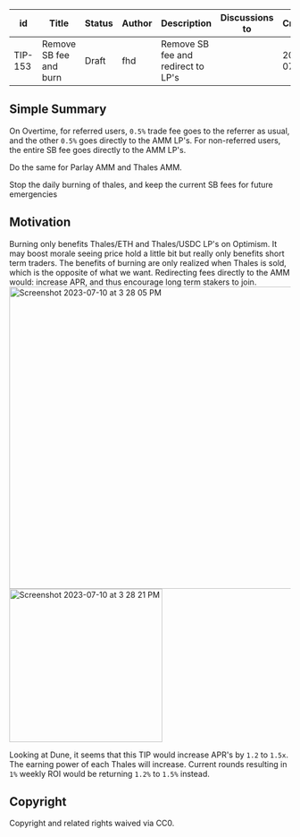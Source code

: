 | id | Title | Status | Author | Description | Discussions to | Created |
| ----------- | ----------- | ----------- | ----------- | ----------- | ----------- | ----------- |
| TIP-153 |Remove SB fee and burn | Draft | fhd |Remove SB fee and redirect to LP's |  | 2022-07-10
 
## Simple Summary
 On Overtime, for referred users, `0.5%` trade fee goes to the referrer as usual, and the other `0.5%` goes directly to the AMM LP's. 
 For non-referred users, the entire SB fee goes directly to the AMM LP's. 

 Do the same for Parlay AMM and Thales AMM.

Stop the daily burning of thales, and keep the current SB fees for future emergencies
## Motivation

Burning only benefits Thales/ETH and Thales/USDC LP's on Optimism. It may boost morale seeing price hold a little bit but really only benefits short term traders. The benefits of burning are only realized when Thales is sold, which is the opposite of what we want. Redirecting fees directly to the AMM would: increase APR, and thus encourage long term stakers to join.
<img width="540" alt="Screenshot 2023-07-10 at 3 28 05 PM" src="https://github.com/fhd1466/thales-improvement-proposals/assets/134952766/d39eb11e-63ea-4396-a280-97f24646571a">
<img width="274" alt="Screenshot 2023-07-10 at 3 28 21 PM" src="https://github.com/fhd1466/thales-improvement-proposals/assets/134952766/161b696f-2726-4cd3-a416-a75483d2f8be">

Looking at Dune, it seems that this TIP would increase APR's by `1.2` to `1.5x`. The earning power of each Thales will increase. Current rounds resulting in `1%` weekly ROI would be returning `1.2%` to `1.5%` instead.
## Copyright
 
Copyright and related rights waived via CC0.
